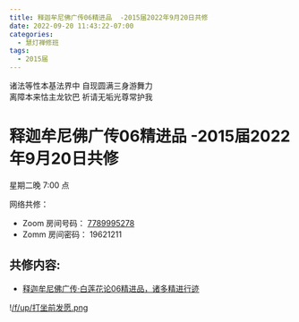 ```yaml
---
title: 释迦牟尼佛广传06精进品  -2015届2022年9月20日共修
date: 2022-09-20 11:43:22-07:00
categories:
  - 慧灯禅修班
tags:
  - 2015届
---
```

诸法等性本基法界中 自现圆满三身游舞力  
离障本来怙主龙钦巴 祈请无垢光尊常护我

# 释迦牟尼佛广传06精进品  -2015届2022年9月20日共修

星期二晚 7:00 点

网络共修：

- Zoom 房间号码： [7789995278](https://us02web.zoom.us/j/7789995278?pwd=VjZmbWJFY2k2K0E5RVB2cTNIQmhqUT09)
- Zomm 房间密码： 19621211

## 共修内容:

- [释迦牟尼佛广传·白莲花论06精进品，诸多精进行迹](https://bj.cxb123.cc/ref/blhl/06/#heading-13)


!﻿[/f/up/打坐前发愿.png](/f/up/打坐前发愿.png)